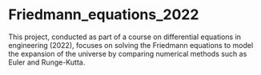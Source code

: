 # Friedmann_equations_2022
This project, conducted as part of a course on differential equations in engineering (2022), focuses on solving the Friedmann equations to model the expansion of the universe by comparing numerical methods such as Euler and Runge-Kutta.
